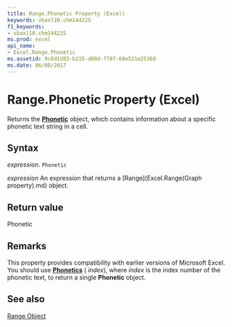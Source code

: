 ```yaml
---
title: Range.Phonetic Property (Excel)
keywords: vbaxl10.chm144225
f1_keywords:
- vbaxl10.chm144225
ms.prod: excel
api_name:
- Excel.Range.Phonetic
ms.assetid: 9c6d1d83-b215-d60d-f78f-68e521e25368
ms.date: 06/08/2017
---
```



# Range.Phonetic Property (Excel)

Returns the  **[Phonetic](Excel.Phonetic.md)** object, which contains information about a specific phonetic text string in a cell.


## Syntax

 _expression_. `Phonetic`

 _expression_ An expression that returns a [Range](Excel.Range(Graph property).md) object.


## Return value

Phonetic


## Remarks

This property provides compatibility with earlier versions of Microsoft Excel. You should use  **[Phonetics](Excel.Phonetics.md)** ( _index_), where  _index_ is the index number of the phonetic text, to return a single **Phonetic** object.


## See also


[Range Object](Excel.Range(object).md)

